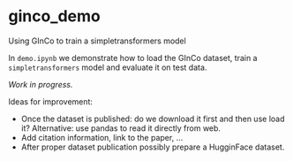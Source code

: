 # ginco_demo

Using GInCo to train a simpletransformers model

In `demo.ipynb` we demonstrate how to load the GInCo dataset, train a `simpletransformers` model and evaluate it on test data. 

*Work in progress.* 

Ideas for improvement:
* Once the dataset is published: do we download it first and then use load it? Alternative: use pandas to read it directly from web.
* Add citation information, link to the paper, ...
* After proper dataset publication possibly prepare a HugginFace dataset.
